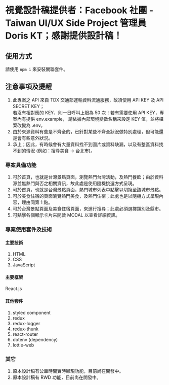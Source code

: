 # 視覺設計稿提供者：Facebook 社團 - Taiwan UI/UX Side Project 管理員 Doris KT；感謝提供設計稿！

## 使用方式

請使用 `npm i` 來安裝關聯套件。

## 注意事項及提醒

1.  此專案之 API 來自 TDX 交通部運輸資料流通服務，故須使用 API KEY 及 API SECRET KEY；  
    若沒有相對應的 KEY，則一日呼叫上限為 50 次！若有需要使用 API KEY，專案內有提供 env.example，
    請依據內部環境變數名稱來設定 KEY 值，並將檔案改變為 .env。
2.  由於來源資料有些是不齊全的，已針對某些不齊全狀況做特別處理，但可能還是會有些意外狀況。
3.  承上；因此，有時候會有大量資料找不到圖片或資料缺漏，以及有整區資料找不到的情況 (例如：搜尋美食 -> 台北市)。

### 專案具備功能

1.  可於首頁，也就是台灣景點頁面，瀏覽熱門台灣活動，及熱門餐飲；由於資料源並無熱門與否之相關資訊，故此處是使用隨機挑選方式呈現。
2.  可於首頁，也就是台灣景點頁面，熱門城市列表中點擊以切換至該城市景點。
3.  可於美食住宿的頁面瀏覽熱門美食，及熱門住宿；此處也是以隨機方式呈現內容，理由同第 1 點。
4.  可於台灣景點頁面及美食住宿頁面，來進行搜尋；此處必須選擇類別及縣市。
5.  可點擊各個顯示卡片來開啟 MODAL 以查看詳細資訊。

### 專案使用套件及技術

#### 主要技術

1.  HTML
2.  CSS
3.  JavaScript

#### 主要框架

React.js

#### 其他套件

1.  styled component
2.  redux
3.  redux-logger
4.  redux-thunk
5.  react-router
6.  dotenv (dependency)
7.  lottie-web

### 其它

1. 原本設計稿有公車時間實時顯現功能，目前尚在開發中。
2. 原本設計稿有 RWD 功能，目前尚在開發中。
